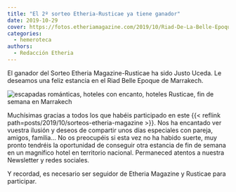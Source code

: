 ```yaml
---
title: "El 2º sorteo Etheria-Rusticae ya tiene ganador"
date: 2019-10-29
cover: https://fotos.etheriamagazine.com/2019/10/Riad-De-La-Belle-Epoque-Coco-Chanel.jpg
categories: 
  - hemeroteca
authors: 
  - Redacción Etheria
---
```


El ganador del Sorteo Etheria Magazine-Rusticae ha sido Justo Uceda. Le deseamos una 
feliz estancia en el Riad Belle Epoque de Marrakech. 

![escapadas románticas, hoteles con encanto, hoteles Rusticae, fin de semana en Marrakech](https://fotos.etheriamagazine.com/2019/10/Riad-De-La-Belle-Epoque-Coco-Chanel.jpg)

Muchísimas gracias a todos los que habéis participado en este {{< reflink 
path=posts/2019/10/sorteos-etheria-magazine >}}. Nos ha encantado ver vuestra ilusión y 
deseos de compartir unos días especiales con pareja, amigos, familia... No os preocupéis 
si esta vez no ha habido suerte, muy pronto tendréis la oportunidad de conseguir otra 
estancia de fin de semana en un magnífico hotel en territorio nacional. Permaneced 
atentos a nuestra Newsletter y redes sociales. 

Y recordad, es necesario ser seguidor de Etheria Magazine y Rusticae para participar.
